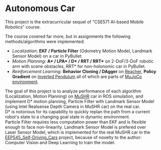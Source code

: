 # Autonomous Car
This project is the extracurricular sequel of "CSE571 AI-based Mobile Robotics" course. 

The course covered far more, but in assignments the following methods/algorithms were implemented: 
- *Localization*: **EKF / Particle Filter** (Odometry Motion Model, Landmark Sensor Model) on a car in PyBullet. 
- _Motion Planning_: __A* / LPA* / D* / RRT / RRT*__ on 2-DoF/3-DoF robotic arm with scene obstacles, RRT* for non-holonomic car in PyBullet. 
- _Reinforcement Learning_: __Behavior Cloning / DAgger__ on [Reacher](https://www.gymlibrary.dev/environments/mujoco/reacher/), **Policy Gradient** on [Inverted Pendulum](https://www.gymlibrary.dev/environments/mujoco/inverted_pendulum/) all of which are parts of [MuJoCo environment](https://www.gymlibrary.dev/environments/mujoco/inverted_pendulum/). 

The goal of this project is to analyze performance of each algorithm (Localization, Motion Planning) on [MuSHR](https://mushr.io/) car in ROS simulation, and implement D* motion planning, Particle Filter with Landmark Sensor Model (using Intel Realsense Depth Camera in MuSHR car) on the real car.  
D* is notorious for its capability to quickly replan the path from a current robot's state to a changing goal state in dynamic environment.  
Particle Filter requires less computation power than EKF and is flexible enough to face non-linearity. Landmark Sensor Model is prefered over Laser Sensor Model, which is implemented for the real MuSHR car in the [EEP545_Self-Driving_Cars](https://github.com/SanjarNormuradov/EEP545_Self-Driving_Cars) project, because of novelty to the author: Computer Vision and Deep Learning to train the model. 
